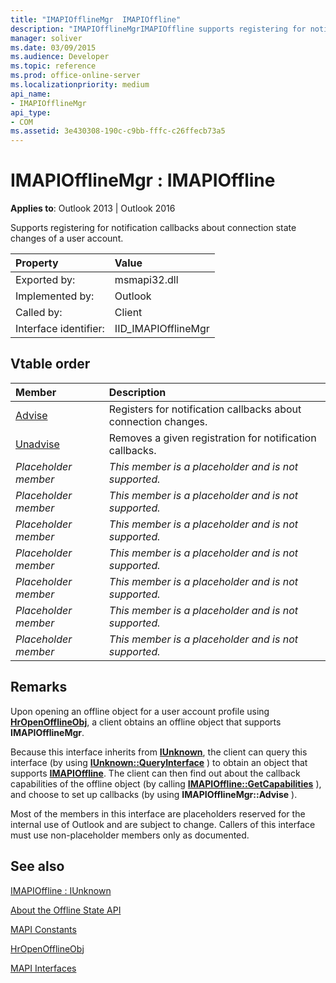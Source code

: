 ```yaml
---
title: "IMAPIOfflineMgr  IMAPIOffline"
description: "IMAPIOfflineMgrIMAPIOffline supports registering for notification callbacks about connection state changes of a user account."
manager: soliver
ms.date: 03/09/2015
ms.audience: Developer
ms.topic: reference
ms.prod: office-online-server
ms.localizationpriority: medium
api_name:
- IMAPIOfflineMgr
api_type:
- COM
ms.assetid: 3e430308-190c-c9bb-fffc-c26ffecb73a5
---
```


# IMAPIOfflineMgr : IMAPIOffline

  
  
**Applies to**: Outlook 2013 | Outlook 2016 
  
Supports registering for notification callbacks about connection state changes of a user account.
  
|Property|Value|
|:-----|:-----|
|Exported by:  <br/> |msmapi32.dll  <br/> |
|Implemented by:  <br/> |Outlook  <br/> |
|Called by:  <br/> |Client  <br/> |
|Interface identifier:  <br/> |IID_IMAPIOfflineMgr  <br/> |
   
## Vtable order

|Member|Description|
|:-----|:-----|
|[Advise](imapiofflinemgr-advise.md) <br/> |Registers for notification callbacks about connection changes. |
|[Unadvise](imapiofflinemgr-unadvise.md) <br/> |Removes a given registration for notification callbacks. |
| *Placeholder member*  <br/> | *This member is a placeholder and is not supported.*  <br/> |
| *Placeholder member*  <br/> | *This member is a placeholder and is not supported.*  <br/> |
| *Placeholder member*  <br/> | *This member is a placeholder and is not supported.*  <br/> |
| *Placeholder member*  <br/> | *This member is a placeholder and is not supported.*  <br/> |
| *Placeholder member*  <br/> | *This member is a placeholder and is not supported.*  <br/> |
| *Placeholder member*  <br/> | *This member is a placeholder and is not supported.*  <br/> |
| *Placeholder member*  <br/> | *This member is a placeholder and is not supported.*  <br/> |
   
## Remarks

Upon opening an offline object for a user account profile using **[HrOpenOfflineObj](hropenofflineobj.md)**, a client obtains an offline object that supports **IMAPIOfflineMgr**. 
  
Because this interface inherits from **[IUnknown](https://msdn.microsoft.com/library/ms680509%28v=VS.85%29.aspx)**, the client can query this interface (by using **[IUnknown::QueryInterface](https://msdn.microsoft.com/library/ms682521%28v=VS.85%29.aspx)** ) to obtain an object that supports **[IMAPIOffline](imapiofflineiunknown.md)**. The client can then find out about the callback capabilities of the offline object (by calling **[IMAPIOffline::GetCapabilities](imapioffline-getcapabilities.md)** ), and choose to set up callbacks (by using **IMAPIOfflineMgr::Advise** ). 
  
Most of the members in this interface are placeholders reserved for the internal use of Outlook and are subject to change. Callers of this interface must use non-placeholder members only as documented.
  
## See also



[IMAPIOffline : IUnknown](imapiofflineiunknown.md)


[About the Offline State API](about-the-offline-state-api.md)
  
[MAPI Constants](mapi-constants.md)
  
[HrOpenOfflineObj](hropenofflineobj.md)
  
[MAPI Interfaces](mapi-interfaces.md)

